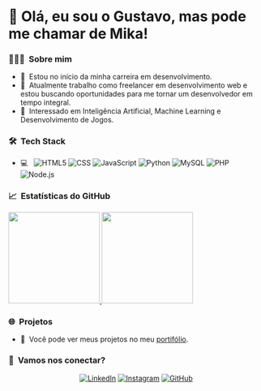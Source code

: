 # 👋 Olá, eu sou o Gustavo, mas pode me chamar de Mika!

### 👨🏻‍💻 &nbsp;Sobre mim
- 🌱 &nbsp;Estou no início da minha carreira em desenvolvimento.
- 💼 &nbsp;Atualmente trabalho como freelancer em desenvolvimento web e estou buscando oportunidades para me tornar um desenvolvedor em tempo integral.
- 🤖 &nbsp;Interessado em Inteligência Artificial, Machine Learning e Desenvolvimento de Jogos.

### 🛠 &nbsp;Tech Stack
- 💻 &nbsp;
  ![HTML5](https://img.shields.io/badge/-HTML5-333333?style=flat&logo=HTML5)
  ![CSS](https://img.shields.io/badge/-CSS-333333?style=flat&logo=CSS3&logoColor=1572B6)
  ![JavaScript](https://img.shields.io/badge/-JavaScript-333333?style=flat&logo=javascript)
  ![Python](https://img.shields.io/badge/-Python-333333?style=flat&logo=python)
  ![MySQL](https://img.shields.io/badge/-MySQL-333333?style=flat&logo=mysql&logoColor=4479A1)
  ![PHP](https://img.shields.io/badge/-PHP-333333?style=flat&logo=php&logoColor=777BB4)
  ![Node.js](https://img.shields.io/badge/-Node.js-333333?style=flat&logo=node.js&logoColor=339933)

### 📈 &nbsp;Estatísticas do GitHub
<a href="https://github.com/gustavoevieira">
  <img height="180em" src="https://github-readme-stats.vercel.app/api?username=gustavoevieira&theme=great-gatsby&show_icons=true" />
  <img height="180em" src="https://github-readme-stats.vercel.app/api/top-langs/?username=gustavoevieira&theme=great-gatsby&layout=compact" />
</a>

### 🌐 &nbsp;Projetos
- 📁 &nbsp;Você pode ver meus projetos no meu [portifólio](https://gustavoevieira.com.br).

### 🤝 &nbsp;Vamos nos conectar?
<p align="center">
<a href="https://www.linkedin.com/in/gustavo-ev"><img alt="LinkedIn" src="https://img.shields.io/badge/LinkedIn-Gustavo%20Vieira-blue?style=flat-square&logo=linkedin"></a>
<a href="https://www.instagram.com/vieira.gustta"><img alt="Instagram" src="https://img.shields.io/badge/Instagram-@vieira.gustta-blue?style=flat-square&logo=instagram"></a>
<a href="https://github.com/gustavoevieira"><img alt="GitHub" src="https://img.shields.io/badge/GitHub-gustavoevieira-blue?style=flat-square&logo=github"></a>
</p>
